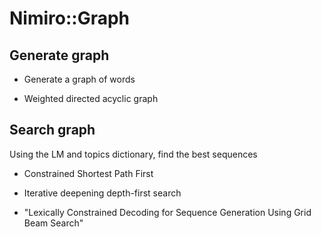 # Nimiro::Graph

## Generate graph
* Generate a graph of words

* Weighted directed acyclic graph

## Search graph
Using the LM and topics dictionary, find the best sequences

* Constrained Shortest Path First

* Iterative deepening depth-first search

* "Lexically Constrained Decoding for Sequence Generation Using Grid Beam Search"
